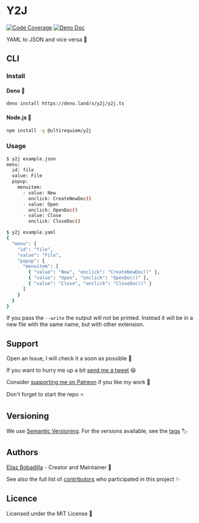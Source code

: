 # Y2J

[![Code Coverage](https://codecov.io/gh/ultirequiem/y2j/branch/main/graph/badge.svg)](https://codecov.io/gh/ultirequiem/y2j)
[![Deno Doc](https://doc.deno.land/badge.svg)](https://doc.deno.land/https/deno.land/x/y2j/mod.ts)

YAML to JSON and vice versa 🚀

## CLI

### Install

#### Deno 🐼

```sh
deno install https://deno.land/x/y2j/y2j.ts
```

#### Node.js 🎃

```sh
npm install -g @ultirequiem/y2j
```

### Usage

```sh
$ y2j example.json
menu:
  id: file
  value: File
  popup:
    menuitem:
      - value: New
        onclick: CreateNewDoc()
      - value: Open
        onclick: OpenDoc()
      - value: Close
        onclick: CloseDoc()

$ y2j example.yaml
{
  "menu": {
    "id": "file",
    "value": "File",
    "popup": {
      "menuitem": [
        { "value": "New", "onclick": "CreateNewDoc()" },
        { "value": "Open", "onclick": "OpenDoc()" },
        { "value": "Close", "onclick": "CloseDoc()" }
      ]
    }
  }
}
```

If you pass the `--write` the output will not be printed. Instead it will be in
a new file with the same name, but with other extension.

## Support

Open an Issue, I will check it a soon as possible 👀

If you want to hurry me up a bit
[send me a tweet](https://twitter.com/UltiRequiem) 😆

Consider [supporting me on Patreon](https://patreon.com/UltiRequiem) if you like
my work 🙏

Don't forget to start the repo ⭐

## Versioning

We use [Semantic Versioning](http://semver.org). For the versions available, see
the [tags](https://github.com/UltiRequiem/y2j/tags) 🏷️

## Authors

[Eliaz Bobadilla](https://ultirequiem.com) - Creator and Maintainer 💪

See also the full list of
[contributors](https://github.com/UltiRequiem/y2j/contributors) who participated
in this project ✨

## Licence

Licensed under the MIT License 📄
